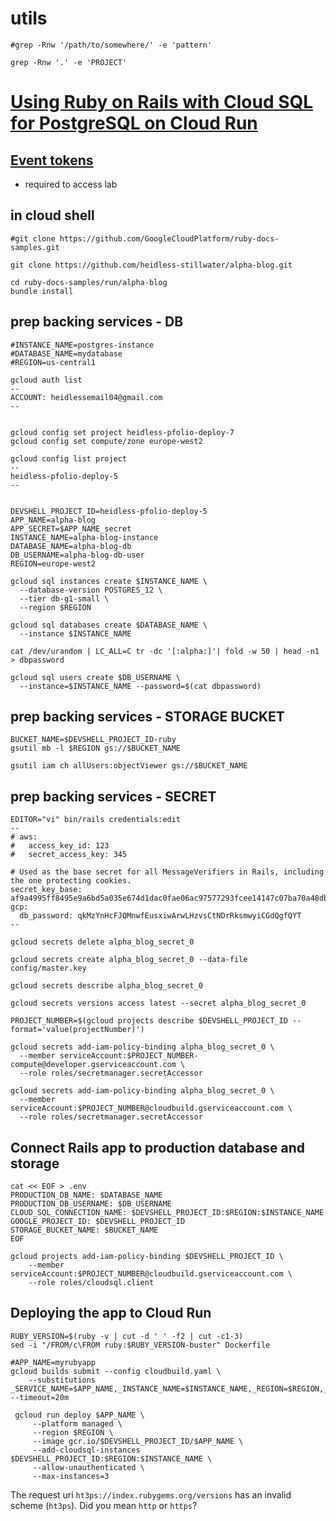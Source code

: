 
# utils
```
#grep -Rnw '/path/to/somewhere/' -e 'pattern'

grep -Rnw '.' -e 'PROJECT'

```


# [Using Ruby on Rails with Cloud SQL for PostgreSQL on Cloud Run](https://www.cloudskillsboost.google/focuses/20049?parent=catalog)

## [Event tokens](https://support.google.com/qwiklabs/answer/9120818?hl=en)
- required to access lab

## in cloud shell
```
#git clone https://github.com/GoogleCloudPlatform/ruby-docs-samples.git

git clone https://github.com/heidless-stillwater/alpha-blog.git

cd ruby-docs-samples/run/alpha-blog
bundle install
```

## prep backing services - DB
```
#INSTANCE_NAME=postgres-instance
#DATABASE_NAME=mydatabase
#REGION=us-central1

gcloud auth list
--
ACCOUNT: heidlessemail04@gmail.com
--


gcloud config set project heidless-pfolio-deploy-7
gcloud config set compute/zone europe-west2

gcloud config list project
--
heidless-pfolio-deploy-5
--


DEVSHELL_PROJECT_ID=heidless-pfolio-deploy-5
APP_NAME=alpha-blog
APP_SECRET=$APP_NAME_secret
INSTANCE_NAME=alpha-blog-instance
DATABASE_NAME=alpha-blog-db
DB_USERNAME=alpha-blog-db-user
REGION=europe-west2

gcloud sql instances create $INSTANCE_NAME \
  --database-version POSTGRES_12 \
  --tier db-g1-small \
  --region $REGION

gcloud sql databases create $DATABASE_NAME \
  --instance $INSTANCE_NAME

cat /dev/urandom | LC_ALL=C tr -dc '[:alpha:]'| fold -w 50 | head -n1 > dbpassword

gcloud sql users create $DB_USERNAME \
  --instance=$INSTANCE_NAME --password=$(cat dbpassword)

```

## prep backing services - STORAGE BUCKET
```
BUCKET_NAME=$DEVSHELL_PROJECT_ID-ruby
gsutil mb -l $REGION gs://$BUCKET_NAME

gsutil iam ch allUsers:objectViewer gs://$BUCKET_NAME

```

## prep backing services - SECRET
```
EDITOR="vi" bin/rails credentials:edit
--
# aws:
#   access_key_id: 123
#   secret_access_key: 345

# Used as the base secret for all MessageVerifiers in Rails, including the one protecting cookies.
secret_key_base: af9a4995ff8495e9a6bd5a035e674d1dac0fae06ac97577293fcee14147c07ba70a48db9497d3249af0896e1897ae1e12bc5b546b7c5139c333abde15ff43d20
gcp:
  db_password: qkMzYnHcFJQMnwfEusxiwArwLHzvsCtNDrRksmwyiCGdQgfQYT
--

gcloud secrets delete alpha_blog_secret_0

gcloud secrets create alpha_blog_secret_0 --data-file config/master.key

gcloud secrets describe alpha_blog_secret_0

gcloud secrets versions access latest --secret alpha_blog_secret_0

PROJECT_NUMBER=$(gcloud projects describe $DEVSHELL_PROJECT_ID --format='value(projectNumber)')

gcloud secrets add-iam-policy-binding alpha_blog_secret_0 \
  --member serviceAccount:$PROJECT_NUMBER-compute@developer.gserviceaccount.com \
  --role roles/secretmanager.secretAccessor

gcloud secrets add-iam-policy-binding alpha_blog_secret_0 \
  --member serviceAccount:$PROJECT_NUMBER@cloudbuild.gserviceaccount.com \
  --role roles/secretmanager.secretAccessor

```

## Connect Rails app to production database and storage
```
cat << EOF > .env
PRODUCTION_DB_NAME: $DATABASE_NAME
PRODUCTION_DB_USERNAME: $DB_USERNAME
CLOUD_SQL_CONNECTION_NAME: $DEVSHELL_PROJECT_ID:$REGION:$INSTANCE_NAME
GOOGLE_PROJECT_ID: $DEVSHELL_PROJECT_ID
STORAGE_BUCKET_NAME: $BUCKET_NAME
EOF

gcloud projects add-iam-policy-binding $DEVSHELL_PROJECT_ID \
    --member serviceAccount:$PROJECT_NUMBER@cloudbuild.gserviceaccount.com \
    --role roles/cloudsql.client

```

## Deploying the app to Cloud Run
```
RUBY_VERSION=$(ruby -v | cut -d ' ' -f2 | cut -c1-3)
sed -i "/FROM/c\FROM ruby:$RUBY_VERSION-buster" Dockerfile

#APP_NAME=myrubyapp
gcloud builds submit --config cloudbuild.yaml \
    --substitutions _SERVICE_NAME=$APP_NAME,_INSTANCE_NAME=$INSTANCE_NAME,_REGION=$REGION,_SECRET_NAME=alpha_blog_secret_0 --timeout=20m

 gcloud run deploy $APP_NAME \
     --platform managed \
     --region $REGION \
     --image gcr.io/$DEVSHELL_PROJECT_ID/$APP_NAME \
     --add-cloudsql-instances $DEVSHELL_PROJECT_ID:$REGION:$INSTANCE_NAME \
     --allow-unauthenticated \
     --max-instances=3

```


The request uri `ht3ps://index.rubygems.org/versions` has an invalid scheme (`ht3ps`). Did you mean `http` or `https`?